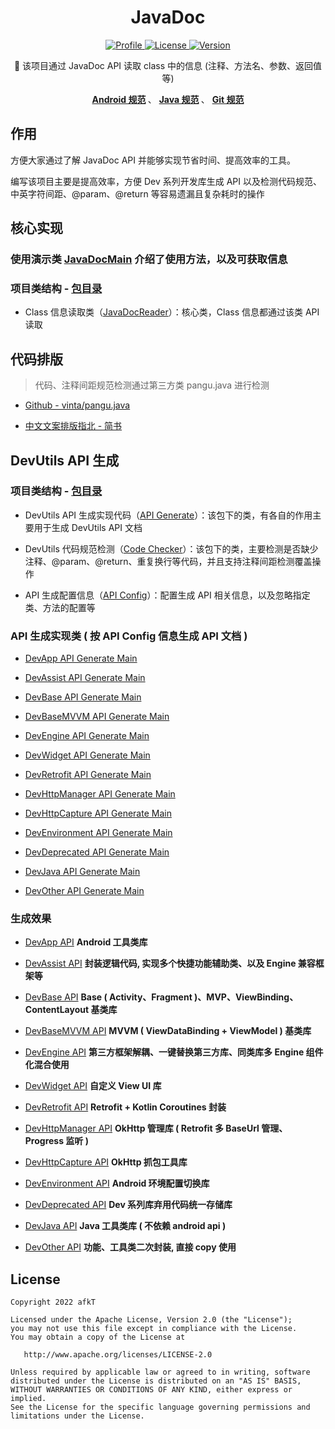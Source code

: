 
<h1 align="center">JavaDoc</h1>


<p align="center">
	<a href="https://github.com/afkT">
		<img alt="Profile" src="https://img.shields.io/badge/GitHub-afkT-orange.svg" />
	</a>
	<a href="https://github.com/afkT/JavaDoc/blob/master/LICENSE">
		<img alt="License" src="https://img.shields.io/badge/License-Apache%202.0-blue.svg" />
	</a>
	<a href="https://search.maven.org/search?q=io.github.afkt">
		<img alt="Version" src="https://img.shields.io/badge/Maven-Dev-5776E0.svg" />
	</a>
</p>


<p align="center">
	🍧 该项目通过 JavaDoc API 读取 class 中的信息 (注释、方法名、参数、返回值等)
</p>


<p align="center">
	<b>
		<a href="https://github.com/afkT/DevUtils/blob/master/README/android_standard.md">Android 规范</a>
	</b>、
	<b>
		<a href="https://github.com/afkT/DevUtils/blob/master/README/java_standard.md">Java 规范</a>
	</b>、
	<b>
		<a href="https://github.com/afkT/DevUtils/blob/master/README/git_standard.md">Git 规范</a>
	</b>
</p>


## 作用

方便大家通过了解 JavaDoc API 并能够实现节省时间、提高效率的工具。

编写该项目主要是提高效率，方便 Dev 系列开发库生成 API 以及检测代码规范、中英字符间距、@param、@return 等容易遗漏且复杂耗时的操作


## 核心实现

### 使用演示类 [JavaDocMain][JavaDocMain] 介绍了使用方法，以及可获取信息

### 项目类结构 - [包目录][包目录_api]

- Class 信息读取类（[JavaDocReader][JavaDocReader]）：核心类，Class 信息都通过该类 API 读取


## 代码排版

> 代码、注释间距规范检测通过第三方类 pangu.java 进行检测

- [Github - vinta/pangu.java][Github - vinta/pangu.java]

- [中文文案排版指北 - 简书][中文文案排版指北 - 简书]


## DevUtils API 生成

### 项目类结构 - [包目录][包目录_dev_utils]

- DevUtils API 生成实现代码（[API Generate][API Generate]）：该包下的类，有各自的作用主要用于生成 DevUtils API 文档

- DevUtils 代码规范检测（[Code Checker][Code Checker]）：该包下的类，主要检测是否缺少注释、@param、@return、重复换行等代码，并且支持注释间距检测覆盖操作

- API 生成配置信息（[API Config][API Config]）：配置生成 API 相关信息，以及忽略指定类、方法的配置等


### API 生成实现类 ( 按 API Config 信息生成 API 文档 )

- [DevApp API Generate Main][DevApp API Generate Main]

- [DevAssist API Generate Main][DevAssist API Generate Main]

- [DevBase API Generate Main][DevBase API Generate Main]

- [DevBaseMVVM API Generate Main][DevBaseMVVM API Generate Main]

- [DevEngine API Generate Main][DevEngine API Generate Main]

- [DevWidget API Generate Main][DevWidget API Generate Main]

- [DevRetrofit API Generate Main][DevRetrofit API Generate Main]

- [DevHttpManager API Generate Main][DevHttpManager API Generate Main]

- [DevHttpCapture API Generate Main][DevHttpCapture API Generate Main]

- [DevEnvironment API Generate Main][DevEnvironment API Generate Main]

- [DevDeprecated API Generate Main][DevDeprecated API Generate Main]

- [DevJava API Generate Main][DevJava API Generate Main]

- [DevOther API Generate Main][DevOther API Generate Main]


### 生成效果

- [DevApp API][DevApp API] **Android 工具类库**

- [DevAssist API][DevAssist API] **封装逻辑代码, 实现多个快捷功能辅助类、以及 Engine 兼容框架等**

- [DevBase API][DevBase API] **Base ( Activity、Fragment )、MVP、ViewBinding、ContentLayout 基类库**

- [DevBaseMVVM API][DevBaseMVVM API] **MVVM ( ViewDataBinding + ViewModel ) 基类库**

- [DevEngine API][DevEngine API] **第三方框架解耦、一键替换第三方库、同类库多 Engine 组件化混合使用**

- [DevWidget API][DevWidget API] **自定义 View UI 库**

- [DevRetrofit API][DevRetrofit API] **Retrofit + Kotlin Coroutines 封装**

- [DevHttpManager API][DevHttpManager API] **OkHttp 管理库 ( Retrofit 多 BaseUrl 管理、Progress 监听 )**

- [DevHttpCapture API][DevHttpCapture API] **OkHttp 抓包工具库**

- [DevEnvironment API][DevEnvironment API] **Android 环境配置切换库**

- [DevDeprecated API][DevDeprecated API] **Dev 系列库弃用代码统一存储库**

- [DevJava API][DevJava API] **Java 工具类库 ( 不依赖 android api )**

- [DevOther API][DevOther API] **功能、工具类二次封装, 直接 copy 使用**


## License

    Copyright 2022 afkT

    Licensed under the Apache License, Version 2.0 (the "License");
    you may not use this file except in compliance with the License.
    You may obtain a copy of the License at

       http://www.apache.org/licenses/LICENSE-2.0

    Unless required by applicable law or agreed to in writing, software
    distributed under the License is distributed on an "AS IS" BASIS,
    WITHOUT WARRANTIES OR CONDITIONS OF ANY KIND, either express or implied.
    See the License for the specific language governing permissions and
    limitations under the License.





[JavaDocMain]: https://github.com/afkT/JavaDoc/blob/master/src/main/java/javadoc/api/JavaDocMain.java
[包目录_api]: https://github.com/afkT/JavaDoc/blob/master/src/main/java/javadoc/api
[JavaDocReader]: https://github.com/afkT/JavaDoc/blob/master/src/main/java/javadoc/api/JavaDocReader.java
[Github - vinta/pangu.java]: https://github.com/vinta/pangu.java
[中文文案排版指北 - 简书]: https://www.jianshu.com/p/a05ecfe0fea5#%E4%B8%AD%E8%8B%B1%E6%96%87%E4%B9%8B%E9%97%B4%E9%9C%80%E8%A6%81%E5%A2%9E%E5%8A%A0%E7%A9%BA%E6%A0%BC
[包目录_dev_utils]: https://github.com/afkT/JavaDoc/blob/master/src/main/java/javadoc/dev_utils
[API Generate]: https://github.com/afkT/JavaDoc/blob/master/src/main/java/javadoc/dev_utils/assist
[Code Checker]: https://github.com/afkT/JavaDoc/blob/master/src/main/java/javadoc/dev_utils/check
[API Config]: https://github.com/afkT/JavaDoc/blob/master/src/main/java/javadoc/dev_utils/ApiConfig.java

[DevApp API]: https://github.com/afkT/DevUtils/blob/master/lib/DevApp/README.md
[DevApp API Generate Main]: https://github.com/afkT/JavaDoc/blob/master/src/main/java/javadoc/dev_utils/readme/DevApp_READMEMain.java

[DevAssist API]: https://github.com/afkT/DevUtils/blob/master/lib/DevAssist/README.md
[DevAssist API Generate Main]: https://github.com/afkT/JavaDoc/blob/master/src/main/java/javadoc/dev_utils/readme/DevAssist_READMEMain.java

[DevBase API]: https://github.com/afkT/DevUtils/blob/master/lib/DevBase/README.md
[DevBase API Generate Main]: https://github.com/afkT/JavaDoc/blob/master/src/main/java/javadoc/dev_utils/readme/DevBase_READMEMain.java

[DevBaseMVVM API]: https://github.com/afkT/DevUtils/blob/master/lib/DevBaseMVVM/README.md
[DevBaseMVVM API Generate Main]: https://github.com/afkT/JavaDoc/blob/master/src/main/java/javadoc/dev_utils/readme/DevBaseMVVM_READMEMain.java

[DevEngine API]: https://github.com/afkT/DevUtils/blob/master/lib/DevEngine/README.md
[DevEngine API Generate Main]: https://github.com/afkT/JavaDoc/blob/master/src/main/java/javadoc/dev_utils/readme/DevEngine_READMEMain.java

[DevWidget API]: https://github.com/afkT/DevUtils/blob/master/lib/DevWidget/README.md
[DevWidget API Generate Main]: https://github.com/afkT/JavaDoc/blob/master/src/main/java/javadoc/dev_utils/readme/DevWidget_READMEMain.java

[DevRetrofit API]: https://github.com/afkT/DevUtils/blob/master/lib/HttpRequest/DevRetrofit/README.md
[DevRetrofit API Generate Main]: https://github.com/afkT/JavaDoc/blob/master/src/main/java/javadoc/dev_utils/readme/DevRetrofit_READMEMain.java

[DevHttpManager API]: https://github.com/afkT/DevUtils/blob/master/lib/HttpRequest/DevHttpManager/README.md
[DevHttpManager API Generate Main]: https://github.com/afkT/JavaDoc/blob/master/src/main/java/javadoc/dev_utils/readme/DevHttpManager_READMEMain.java

[DevHttpCapture API]: https://github.com/afkT/DevUtils/blob/master/lib/HttpCapture/README.md
[DevHttpCapture API Generate Main]: https://github.com/afkT/JavaDoc/blob/master/src/main/java/javadoc/dev_utils/readme/DevHttpCapture_READMEMain.java

[DevEnvironment API]: https://github.com/afkT/DevUtils/blob/master/lib/Environment
[DevEnvironment API Generate Main]: https://github.com/afkT/JavaDoc/blob/master/src/main/java/javadoc/dev_utils/readme/DevEnvironment_READMEMain.java

[DevDeprecated API]: https://github.com/afkT/DevUtils/blob/master/lib/DevDeprecated/README.md
[DevDeprecated API Generate Main]: https://github.com/afkT/JavaDoc/blob/master/src/main/java/javadoc/dev_utils/readme/DevDeprecated_READMEMain.java

[DevJava API]: https://github.com/afkT/DevUtils/blob/master/lib/DevJava/README.md
[DevJava API Generate Main]: https://github.com/afkT/JavaDoc/blob/master/src/main/java/javadoc/dev_utils/readme/DevJava_READMEMain.java

[DevOther API]: https://github.com/afkT/DevUtils-repo/blob/main/lib/LocalModules/DevOther
[DevOther API Generate Main]: https://github.com/afkT/JavaDoc/blob/master/src/main/java/javadoc/dev_utils/readme/DevOther_READMEMain.java